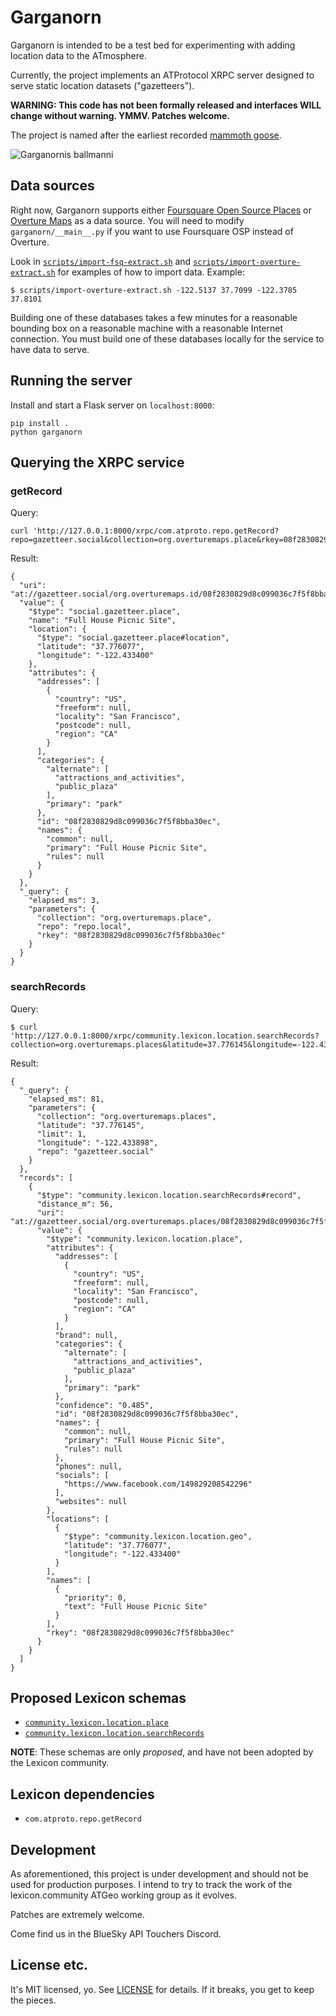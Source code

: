 # Garganorn

Garganorn is intended to be a test bed for experimenting with adding location data to the ATmosphere.

Currently, the project implements an ATProtocol XRPC server designed to serve static location datasets ("gazetteers"). 

**WARNING: This code has not been formally released and interfaces WILL change without warning. YMMV. Patches welcome.**

The project is named after the earliest recorded [mammoth goose](https://en.wikipedia.org/wiki/Garganornis).

![Garganornis ballmanni](https://upload.wikimedia.org/wikipedia/commons/thumb/c/c5/Garganornis_ballmanni_%28reconstruction_by_Stefano_Maugeri%29.jpg/374px-Garganornis_ballmanni_%28reconstruction_by_Stefano_Maugeri%29.jpg)

## Data sources

Right now, Garganorn supports either [Foursquare Open Source Places](https://docs.foursquare.com/data-products/docs/fsq-places-open-source) or [Overture Maps](https://overturemaps.org/) as a data source. You will need to modify `garganorn/__main__.py` if you want to use Foursquare OSP instead of Overture.

Look in [`scripts/import-fsq-extract.sh`](scripts/import-fsq-extract.sh) and [`scripts/import-overture-extract.sh`](scripts/import-overture-extract.sh) for examples of how to import data. Example:

```
$ scripts/import-overture-extract.sh -122.5137 37.7099 -122.3785 37.8101
```

Building one of these databases takes a few minutes for a reasonable bounding box on a reasonable machine with a reasonable Internet connection. You must build one of these databases locally for the service to have data to serve.

## Running the server

Install and start a Flask server on `localhost:8000`:

```
pip install .
python garganorn 
```

## Querying the XRPC service

### getRecord

Query:
```
curl 'http://127.0.0.1:8000/xrpc/com.atproto.repo.getRecord?repo=gazetteer.social&collection=org.overturemaps.place&rkey=08f2830829d8c099036c7f5f8bba30ec'
```

Result:
```
{
  "uri": "at://gazetteer.social/org.overturemaps.id/08f2830829d8c099036c7f5f8bba30ec",
  "value": {
    "$type": "social.gazetteer.place",
    "name": "Full House Picnic Site",
    "location": {
      "$type": "social.gazetteer.place#location",
      "latitude": "37.776077",
      "longitude": "-122.433400"
    },
    "attributes": {
      "addresses": [
        {
          "country": "US",
          "freeform": null,
          "locality": "San Francisco",
          "postcode": null,
          "region": "CA"
        }
      ],
      "categories": {
        "alternate": [
          "attractions_and_activities",
          "public_plaza"
        ],
        "primary": "park"
      },
      "id": "08f2830829d8c099036c7f5f8bba30ec",
      "names": {
        "common": null,
        "primary": "Full House Picnic Site",
        "rules": null
      }
    }
  },
  "_query": {
    "elapsed_ms": 3,
    "parameters": {
      "collection": "org.overturemaps.place",
      "repo": "repo.local",
      "rkey": "08f2830829d8c099036c7f5f8bba30ec"
    }
  }
}
```

### searchRecords

Query:
```
$ curl 'http://127.0.0.1:8000/xrpc/community.lexicon.location.searchRecords?collection=org.overturemaps.places&latitude=37.776145&longitude=-122.433898&limit=1'
```

Result:
```
{
  "_query": {
    "elapsed_ms": 81,
    "parameters": {
      "collection": "org.overturemaps.places",
      "latitude": "37.776145",
      "limit": 1,
      "longitude": "-122.433898",
      "repo": "gazetteer.social"
    }
  },
  "records": [
    {
      "$type": "community.lexicon.location.searchRecords#record",
      "distance_m": 56,
      "uri": "at://gazetteer.social/org.overturemaps.places/08f2830829d8c099036c7f5f8bba30ec",
      "value": {
        "$type": "community.lexicon.location.place",
        "attributes": {
          "addresses": [
            {
              "country": "US",
              "freeform": null,
              "locality": "San Francisco",
              "postcode": null,
              "region": "CA"
            }
          ],
          "brand": null,
          "categories": {
            "alternate": [
              "attractions_and_activities",
              "public_plaza"
            ],
            "primary": "park"
          },
          "confidence": "0.485",
          "id": "08f2830829d8c099036c7f5f8bba30ec",
          "names": {
            "common": null,
            "primary": "Full House Picnic Site",
            "rules": null
          },
          "phones": null,
          "socials": [
            "https://www.facebook.com/149829208542296"
          ],
          "websites": null
        },
        "locations": [
          {
            "$type": "community.lexicon.location.geo",
            "latitude": "37.776077",
            "longitude": "-122.433400"
          }
        ],
        "names": [
          {
            "priority": 0,
            "text": "Full House Picnic Site"
          }
        ],
        "rkey": "08f2830829d8c099036c7f5f8bba30ec"
      }
    }
  ]
}
```

## Proposed Lexicon schemas

* [`community.lexicon.location.place`](garganorn/lexicon/place.json)
* [`community.lexicon.location.searchRecords`](garganorn/lexicon/searchRecords.json)

**NOTE**: These schemas are only *proposed*, and have not been adopted by the Lexicon community.

## Lexicon dependencies

* `com.atproto.repo.getRecord`

## Development

As aforementioned, this project is under development and should not be used for production purposes. I intend to try to track the work of the lexicon.community ATGeo working group as it evolves.

Patches are extremely welcome.

Come find us in the BlueSky API Touchers Discord.

## License etc.

It's MIT licensed, yo. See [LICENSE](LICENSE) for details. If it breaks, you get to keep the pieces.